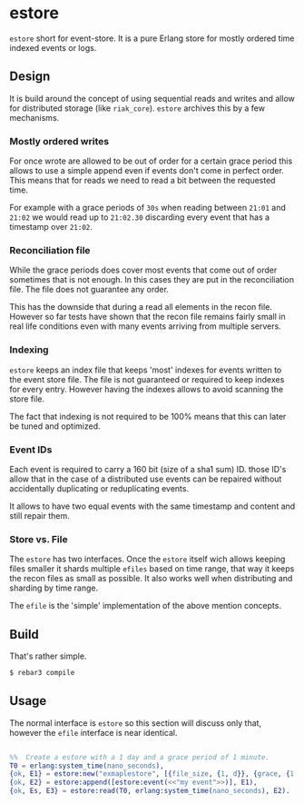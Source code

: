 # estore

`estore` short for event-store. It is a pure Erlang store for mostly ordered time indexed events or logs.


## Design

It is build around the concept of using sequential reads and writes and allow for distributed storage (like `riak_core`). `estore` archives this by a few mechanisms.

### Mostly ordered writes

For once wrote are allowed to be out of order for a certain grace period this allows to use a simple append even if events don't come in perfect order. This means that for reads we need to read a bit between the requested time.

For example with a grace periods of `30s` when reading between `21:01` and `21:02` we would read up to `21:02.30` discarding every event that has a timestamp over `21:02`.

### Reconciliation file

While the grace periods does cover most events that come out of order sometimes that is not enough. In this cases they are put in the reconciliation file. The file does not guarantee any order.


This has the downside that during a read all elements in the recon file. However so far tests have shown that the recon file remains fairly small in real life conditions even with many events arriving from multiple servers.

### Indexing

`estore` keeps an index file that keeps 'most' indexes for events written to the event store file. The file is not guaranteed or required to keep indexes for every entry. However having the indexes allows to avoid scanning the store file.

The fact that indexing is not required to be 100% means that this can later be tuned and optimized.


### Event IDs

Each event is required to carry a 160 bit (size of a sha1 sum) ID. those ID's allow that in the case of a distributed use events can be repaired without accidentally duplicating or reduplicating events.

It allows to have two equal events with the same timestamp and content and still repair them.

### Store vs. File

The `estore` has two interfaces. Once the `estore` itself wich allows keeping files smaller it shards multiple `efiles` based on time range, that way it keeps the recon files as small as possible. It also works well when distributing and sharding by time range.

The `efile` is the 'simple' implementation of the above mention concepts.


## Build

That's rather simple.


```bash
$ rebar3 compile
```

## Usage

The normal interface is `estore` so this section will discuss only that, however the `efile` interface is near identical.

```erlang

%%  Create a estore with a 1 day and a grace period of 1 minute.
T0 = erlang:system_time(nano_seconds),
{ok, E1} = estore:new("exmaplestore", [{file_size, {1, d}}, {grace, {1, m}}]).
{ok, E2} = estore:append([estore:event(<<"my event">>)], E1),
{ok, Es, E3} = estore:read(T0, erlang:system_time(nano_seconds), E2).
```